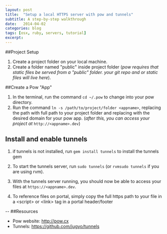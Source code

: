 ```yaml
---
layout: post
title:  "Setup a local HTTPS server with pow and tunnels"
subtitle: A step-by-step walkthrough
date:   2014-04-02
categories: blog
tags: [osx, ruby, servers, tutorial]
excerpt:
---
```

##Project Setup

1.   Create a project folder on your local machine.
2.   Create a folder named "public" inside project folder (_pow requires that static files be served from a "public" folder.  your git repo and or static files will live here_).

##Create a Pow "App"

1. In the terminal, run the command  `cd ~/.pow` to change into your pow directory.
2. Run the command `ln -s /path/to/project/folder <appname>`, replacing the path with full path to your project folder and replacing <appname>  with the desired domain for your pow app.  (_after this, you can access your project at_ `http://<appname>.dev`)

## Install and enable tunnels

1.  if tunnels is not installed, run `gem install tunnels` to install the tunnels gem
2.  To start the tunnels server, run `sudo tunnels` (or `rvmsudo tunnels` if you are using rvm).
3.  With the tunnels server running, you should now be able to access your files at `https://<appname>.dev`.

4.  To reference files on portal,  simply copy the full https path to your file in a \<script> or \<link> tag in a portal header/footer

--
##Resources

* Pow website:  http://pow.cx
* Tunnels:  https://github.com/jugyo/tunnels
